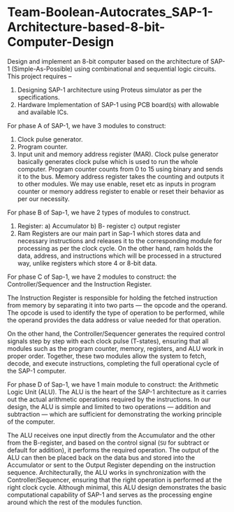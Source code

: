 # Team-Boolean-Autocrates_SAP-1-Architecture-based-8-bit-Computer-Design
Design and implement an 8-bit computer based on the architecture of SAP-1 (Simple-As-Possible) using combinational and sequential logic circuits. 
This project requires – 
1. Designing SAP-1 architecture using Proteus simulator as per the specifications.
2. Hardware Implementation of SAP-1 using PCB board(s) with allowable and available ICs.

For phase A of SAP-1, we have 3 modules to construct: 
1. Clock pulse generator. 
2. Program counter. 
3. Input unit and memory address register (MAR). 
Clock pulse generator basically generates clock pulse which is used to run the whole 
computer. Program counter counts from 0 to 15 using binary and sends it to the bus. 
Memory address register takes the counting and outputs it to other modules. We may 
use enable, reset etc as inputs in program counter or memory address register to 
enable or reset their behavior as per our necessity. 

For phase B of Sap-1, we have 2 types of modules to construct.
 1. Register:
 a) Accumulator
 b) B- register
 c) output register
 2. Ram
 Registers are our main part in Sap-1 which stores data and necessary instructions and
 releases it to the corresponding module for processing as per the clock cycle. On the other
 hand, ram holds the data, address, and instructions which will be processed in a structured
 way, unlike registers which store 4 or 8-bit data.

For phase C of Sap-1, we have 2 modules to construct: the Controller/Sequencer and the Instruction Register. 

The Instruction Register is responsible for holding the fetched instruction from memory by separating it into two parts — the opcode and the operand. The opcode is used to identify the type of operation to be performed, while the operand provides the data address or value needed for that operation.

On the other hand, the Controller/Sequencer generates the required control signals step by step with each clock pulse (T-states), ensuring that all modules such as the program counter, memory, registers, and ALU work in proper order. Together, these two modules allow the system to fetch, decode, and execute instructions, completing the full operational cycle of the SAP-1 computer.

For phase D of Sap-1, we have 1 main module to construct: the Arithmetic Logic Unit (ALU). 
The ALU is the heart of the SAP-1 architecture as it carries out the actual arithmetic operations required by the instructions. In our design, the ALU is simple and limited to two operations — addition and subtraction — which are sufficient for demonstrating the working principle of the computer. 

The ALU receives one input directly from the Accumulator and the other from the B-register, and based on the control signal (`SU` for subtract or default for addition), it performs the required operation. The output of the ALU can then be placed back on the data bus and stored into the Accumulator or sent to the Output Register depending on the instruction sequence. Architecturally, the ALU works in synchronization with the Controller/Sequencer, ensuring that the right operation is performed at the right clock cycle. Although minimal, this ALU design demonstrates the basic computational capability of SAP-1 and serves as the processing engine around which the rest of the modules function.

